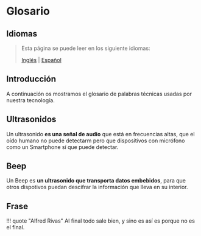 # Glosario

## Idiomas

> Esta página se puede leer en los siguiente idiomas:
>  
> [Inglés](https://docs.beeping.io/naming) | [Español](https://docs-es.beeping.io/naming)

## Introducción

A continuación os mostramos el glosario de palabras técnicas usadas por nuestra tecnología.

## Ultrasonidos

Un ultrasonido **es una señal de audio** que está en frecuencias altas, que el oído humano no puede detectarm pero que dispositivos con micrófono como un Smartphone sí que puede detectar.

## Beep

Un Beep es **un ultrasonido que transporta datos embebidos**, para que otros dispotivos puedan descifrar la información que lleva en su interior.

## Frase

!!! quote "Alfred Rivas"
    Al final todo sale bien, y sino es así es porque no es el final.
